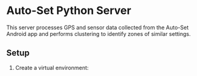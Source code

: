 # Auto-Set Python Server

This server processes GPS and sensor data collected from the Auto-Set Android app and performs clustering to identify zones of similar settings.

## Setup

1. Create a virtual environment: 